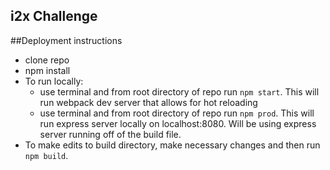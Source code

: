 ## i2x Challenge

##Deployment instructions

- clone repo
- npm install
- To run locally:
  - use terminal and from root directory of repo run `npm start`. This will run webpack dev server that allows for hot reloading
  - use terminal and from root directory of repo run `npm prod`. This will run express server locally on localhost:8080. Will be using express server running off of the build file.
- To make edits to build directory, make necessary changes and then run `npm build`.

